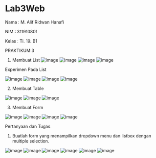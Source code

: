 # Lab3Web
Nama		: M. Alif Ridwan Hanafi

NIM		: 311910801

Kelas		: Ti. 19. B1

PRAKTIKUM 3

1. Membuat List
![image](https://user-images.githubusercontent.com/81422149/113818226-b1982880-97a1-11eb-8e60-a4760bbad2cf.png)
![image](https://user-images.githubusercontent.com/81422149/113818241-b65cdc80-97a1-11eb-98d6-cd43f4607b89.png)
![image](https://user-images.githubusercontent.com/81422149/113818250-b957cd00-97a1-11eb-9a37-4571abc2891c.png)
![image](https://user-images.githubusercontent.com/81422149/113818258-bd83ea80-97a1-11eb-9080-06f4c0bd8ec2.png)

Experimen Pada List

![image](https://user-images.githubusercontent.com/81422149/113818314-cbd20680-97a1-11eb-8f16-853d4710aa2a.png)
![image](https://user-images.githubusercontent.com/81422149/113818323-ce346080-97a1-11eb-93eb-47b66c3415c2.png)
![image](https://user-images.githubusercontent.com/81422149/113818336-d2f91480-97a1-11eb-8196-bfa1fd4b37b3.png)
![image](https://user-images.githubusercontent.com/81422149/113818344-d5f40500-97a1-11eb-8955-bcd8ff3da5cd.png)

2. Membuat Table

![image](https://user-images.githubusercontent.com/81422149/113818383-e2785d80-97a1-11eb-8c1e-6b9674034f1d.png)
![image](https://user-images.githubusercontent.com/81422149/113818392-e5734e00-97a1-11eb-8629-d083344eaa32.png)
![image](https://user-images.githubusercontent.com/81422149/113818405-e906d500-97a1-11eb-9ac7-d5f98e6eff84.png)

3. Membuat Form

![image](https://user-images.githubusercontent.com/81422149/113818432-f45a0080-97a1-11eb-917b-94cfbe296333.png)
![image](https://user-images.githubusercontent.com/81422149/113818442-f754f100-97a1-11eb-9a04-b11148b01842.png)
![image](https://user-images.githubusercontent.com/81422149/113818472-0176ef80-97a2-11eb-8bba-71370e469620.png)
![image](https://user-images.githubusercontent.com/81422149/113818488-0471e000-97a2-11eb-9ca9-558865d5cde6.png)

Pertanyaan dan Tugas

1. Buatlah form yang menampilkan dropdown menu dan listbox dengan multiple selection.

![image](https://user-images.githubusercontent.com/81422149/113818521-10f63880-97a2-11eb-9752-9c5eb210060d.png)
![image](https://user-images.githubusercontent.com/81422149/113818529-13f12900-97a2-11eb-85fc-8a2bd293ab6b.png)
![image](https://user-images.githubusercontent.com/81422149/113818545-1bb0cd80-97a2-11eb-94ae-6a729c1e6086.png)
![image](https://user-images.githubusercontent.com/81422149/113818553-1f445480-97a2-11eb-8754-45cb7c37a0cd.png)
![image](https://user-images.githubusercontent.com/81422149/113818592-34b97e80-97a2-11eb-9ff2-5164d92daa6b.png)
![image](https://user-images.githubusercontent.com/81422149/113818610-3b47f600-97a2-11eb-8c4b-138ec1a79d57.png)
